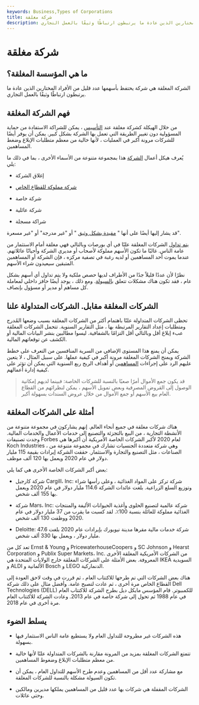 ```yaml
---
keywords: Business,Types of Corporations
title: شركة مغلقة
description: الشركة المغلقة هي شركة يحتفظ بأسهمها عدد قليل من الأفراد المختارين الذين عادة ما يرتبطون ارتباطًا وثيقًا بالعمل التجاري.
---
```


# شركة مغلقة
## ما هي المؤسسة المغلقة؟

الشركة المغلقة هي شركة يحتفظ بأسهمها عدد قليل من الأفراد المختارين الذين عادة ما يرتبطون ارتباطًا وثيقًا بالعمل التجاري.

## فهم الشركة المغلقة

من خلال الهيكلة كشركة مغلقة عند [التأسيس](/incorporate) ، يمكن للشراكة الاستفادة من حماية المسؤولية دون تغيير الطريقة التي تعمل بها الشركة بشكل كبير. يمكن أن يوفر أيضًا للشركات مرونة أكبر في العمليات ، لأنها خالية من معظم متطلبات الإبلاغ وضغط المساهمين.

يُعرف هيكل أعمال [الشركة](/corporation) هذا بمجموعة متنوعة من الأسماء الأخرى ، بما في ذلك ما يلي:

- إغلاق الشركة

- [شركة مملوكة للقطاع الخاص](/privatecompany)

- شركة خاصة

- شركة عائلية

- شراكة مسجلة

قد يشار إليها أيضًا على أنها " [مقيدة بشكل وثيق](/closely-held-corporation) " أو "غير مدرجة" أو "غير مسعرة".

[يتم تداول](/publiccompany) الشركات المغلقة علنًا في أي بورصات وبالتالي فهي مغلقة أمام الاستثمار من عامة الناس. غالبًا ما تكون الأسهم مملوكة لأصحاب أو مديري الشركة وأحيانًا عائلاتهم. عندما يموت أحد المساهمين أو لديه رغبة في تصفية مركزه ، فإن الشركة أو المساهمين المتبقين سيعيدون شراء الأسهم.

نظرًا لأن عددًا قليلاً جدًا من الأطراف لديها حصص ملكية ولا يتم تداول أي أسهم بشكل عام ، فقد تكون هناك مشكلات تتعلق [بالسيولة](/liquidity). ومع ذلك ، يوجد أيضًا حافز داخلي لمعاملة كل مساهم أو مدير أو مسؤول بإنصاف.

## الشركات المغلقة مقابل. الشركات المتداولة علنا

تحظى الشركات المتداولة علنًا باهتمام أكثر من الشركات المغلقة بسبب وضعها المُدرج ومتطلبات إعداد التقارير المرتبطة بها ، مثل التقارير السنوية. تتحمل الشركات المغلقة عبء إبلاغ أقل وبالتالي أقل التزامًا بالشفافية. ليسوا مطالبين بنشر البيانات المالية أو الكشف عن توقعاتهم المالية.

يمكن أن يمنع هذا المستوى الإضافي من السرية المنافسين من التعرف على خطط الشركة ويمنح الشركات المغلقة مرونة أكبر في كيفية عملها. على سبيل المثال ، لا يتعين عليهم الرد على إجراءات [المساهمين](/shareholder) أو أهداف الربح ربع السنوية التي يمكن أن تؤثر على كيفية إدارة أعمالهم.

> قد يكون جمع الأموال أمرًا صعبًا بالنسبة للشركات الخاصة: فبينما لديهم إمكانية الوصول إلى القروض المصرفية وبعض تمويل الأسهم ، يمكن لنظرائهم من القطاع العام بيع الأسهم أو جمع الأموال من خلال عروض السندات بسهولة أكبر.

>

## أمثلة على الشركات المغلقة

هناك شركات مغلقة في جميع أنحاء العالم. إنهم يشاركون في مجموعة متنوعة من الأنشطة التجارية ، من البيع بالتجزئة والتصنيع إلى خدمات الأعمال والخدمات المالية. وجدت تصنيفات Forbes لعام 2020 لأكبر الشركات الخاصة الأمريكية أن أكبرها هي Koch Industries ، وهي شركة متعددة الجنسيات تشارك في مجموعة متنوعة من الصناعات ، مثل التصنيع والتجارة والاستثمار. حققت الشركة إيرادات بقيمة 115 مليار دولار في عام 2020 ويعمل بها 120 ألف موظف.

بعض أكبر الشركات الخاصة الأخرى هي كما يلي:

- شركة كارجيل Cargill، Inc: شركة تركز على المواد الغذائية ، وعلى رأسها شراء وتوزيع السلع الزراعية. بلغت عائدات الشركة 114.6 مليار دولار في عام 2020 ويعمل بها 155 ألف شخص.

- شركة Mars، Inc: شركة عالمية لتصنيع الحلوى وأغذية الحيوانات الأليفة والمنتجات الغذائية مملوكة للعائلة بنسبة 100٪. لقد كسبت ما يقرب من 37 مليار دولار في عام 2020 ووظفت 130 ألف شخص.

- Deloitte: شركة خدمات مالية مقرها مدينة نيويورك بإيرادات عام 2020 بلغت 47.6 مليار دولار ، ويعمل بها 330 ألف شخص.

تعد كل من Ernst & Young و PricewaterhouseCoopers و SC Johnson و Hearst Corporation و Publix Super Markets، Inc. من الشركات الأمريكية المغلقة الأخرى المعروفة. بعض الأمثلة على الشركات المغلقة خارج الولايات المتحدة هي IKEA السويدية و ALDI الألمانية و Bosch و LEGO الدنماركية.

هناك بعض الشركات التي تم طرحها للاكتتاب العام ، ثم قررت في وقت لاحق العودة إلى القطاع الخاص مرة أخرى ، ثم عادت لتصبح عامة. وأفضل مثال على ذلك شركة Dell Technologies (DELL) للكمبيوتر. قام المؤسس مايكل ديل بطرح الشركة للاكتتاب العام في عام 1988 ثم تحول إلى شركة خاصة في عام 2013. وعادت الشركة للاكتتاب العام مرة أخرى في عام 2018.

## يسلط الضوء

- هذه الشركات غير مطروحة للتداول العام ولا يستطيع عامة الناس الاستثمار فيها بسهولة.

- تتمتع الشركات المغلقة بمزيد من المرونة مقارنة بالشركات المتداولة علنًا لأنها خالية من معظم متطلبات الإبلاغ وضغوط المساهمين.

- مع مشاركة عدد أقل من المساهمين وعدم طرح الأسهم للتداول العام ، يمكن أن تكون السيولة مشكلة بالنسبة للشركات المغلقة.

- الشركات المقفلة هي شركات بها عدد قليل من المساهمين يملكها مديرين ومالكين وحتى عائلات.

